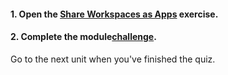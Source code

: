 <head><base target="_blank"> </head>

#### **1. Open the [Share Workspaces as Apps](https://safe.my.trailhead.com/content/safe/modules/create-no-code-web-apps/share-workspaces-as-apps?trail_id=fme-server-authoring) exercise.**

  


#### **2. Complete the module**[**challenge**](https://safe.my.trailhead.com/content/safe/modules/create-no-code-web-apps/share-workspaces-as-apps?trail_id=fme-server-authoring#challenge).

Go to the next unit when you've finished the quiz.


